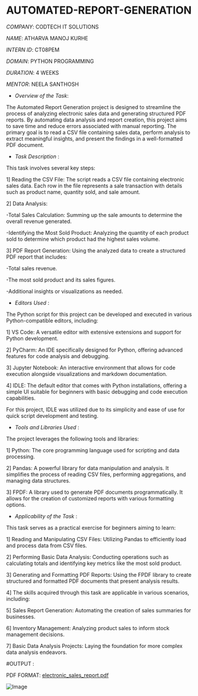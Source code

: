 # AUTOMATED-REPORT-GENERATION

*COMPANY*: CODTECH IT SOLUTIONS

*NAME*: ATHARVA MANOJ KURHE

*INTERN ID*: CT08PEM

*DOMAIN*: PYTHON PROGRAMMING

*DURATION*: 4 WEEKS

*MENTOR*: NEELA SANTHOSH

* *Overview of the Task*:

The Automated Report Generation project is designed to streamline the process of analyzing electronic sales data and generating structured PDF reports. By automating data analysis and report creation, this project aims to save time and reduce errors associated with manual reporting. The primary goal is to read a CSV file containing sales data, perform analysis to extract meaningful insights, and present the findings in a well-formatted PDF document.

* *Task Description* :
  
This task involves several key steps:

1] Reading the CSV File: The script reads a CSV file containing electronic sales data. Each row in the file represents a sale transaction with details such as product name, quantity sold, and sale amount.

2] Data Analysis:

-Total Sales Calculation: Summing up the sale amounts to determine the overall revenue generated.

-Identifying the Most Sold Product: Analyzing the quantity of each product sold to determine which product had the highest sales volume.

3] PDF Report Generation: Using the analyzed data to create a structured PDF report that includes:

-Total sales revenue.

-The most sold product and its sales figures.

-Additional insights or visualizations as needed.

* *Editors Used* :

The Python script for this project can be developed and executed in various Python-compatible editors, including:

1] VS Code: A versatile editor with extensive extensions and support for Python development.

2] PyCharm: An IDE specifically designed for Python, offering advanced features for code analysis and debugging.

3] Jupyter Notebook: An interactive environment that allows for code execution alongside visualizations and markdown documentation.

4] IDLE: The default editor that comes with Python installations, offering a simple UI suitable for beginners with basic debugging and code execution capabilities.

For this project, IDLE was utilized due to its simplicity and ease of use for quick script development and testing.

* *Tools and Libraries Used* :
  
The project leverages the following tools and libraries:

1] Python: The core programming language used for scripting and data processing.

2] Pandas: A powerful library for data manipulation and analysis. It simplifies the process of reading CSV files, performing aggregations, and managing data structures.

3] FPDF: A library used to generate PDF documents programmatically. It allows for the creation of customized reports with various formatting options.

* *Applicability of the Task* :

This task serves as a practical exercise for beginners aiming to learn:

1] Reading and Manipulating CSV Files: Utilizing Pandas to efficiently load and process data from CSV files.

2] Performing Basic Data Analysis: Conducting operations such as calculating totals and identifying key metrics like the most sold product.

3] Generating and Formatting PDF Reports: Using the FPDF library to create structured and formatted PDF documents that present analysis results.

4] The skills acquired through this task are applicable in various scenarios, including:

5] Sales Report Generation: Automating the creation of sales summaries for businesses.

6] Inventory Management: Analyzing product sales to inform stock management decisions.

7] Basic Data Analysis Projects: Laying the foundation for more complex data analysis endeavors.

#OUTPUT :

PDF FORMAT:
[electronic_sales_report.pdf](https://github.com/user-attachments/files/18591402/electronic_sales_report.pdf)



![Image](https://github.com/user-attachments/assets/6c8a6076-b6d7-4650-84dd-465609d34ad7)




